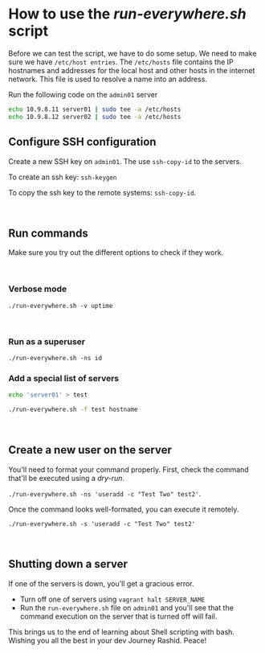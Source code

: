 # How to use the *run-everywhere.sh* script

Before we can test the script, we have to do some setup. We need to make sure we have ```/etc/host entries```. The ```/etc/hosts``` file contains the IP hostnames and addresses for the local host and other hosts in the internet network. This file is used to resolve a name into an address.

Run the following code on the ```admin01``` server

```bash
echo 10.9.8.11 server01 | sudo tee -a /etc/hosts
echo 10.9.8.12 server02 | sudo tee -a /etc/hosts
``` 

## Configure SSH configuration

Create a new SSH key on ```admin01```. The use ```ssh-copy-id``` to the servers.

To create an ssh key: ```ssh-keygen```

To copy the ssh key to the remote systems: ```ssh-copy-id```.


<br/>

## Run commands
Make sure you try out the different options to check if they work.

<br/>

### Verbose mode

```./run-everywhere.sh -v uptime```

<br/>

### Run as a superuser

```./run-everywhere.sh -ns id```

### Add a special list of servers

```bash
echo 'server01' > test

./run-everywhere.sh -f test hostname
```

<br/>

## Create a new user on the server

You'll need to format your command properly. First, check the command that'll be executed using a *dry-run*.

```./run-everywhere.sh -ns 'useradd -c "Test Two" test2'```.

Once the command looks well-formated, you can execute it remotely.

```./run-everywhere.sh -s 'useradd -c "Test Two" test2'```

<br/>

## Shutting down a server

If one of the servers is down, you'll get a gracious error.

- Turn off one of servers using ```vagrant halt SERVER_NAME```
- Run the ```run-everywhere.sh``` file on ```admin01``` and you'll see that the command execution on the server that is turned off will fail.


This brings us to the end of learning about Shell scripting with bash. Wishing you all the best in your dev Journey Rashid. Peace!

